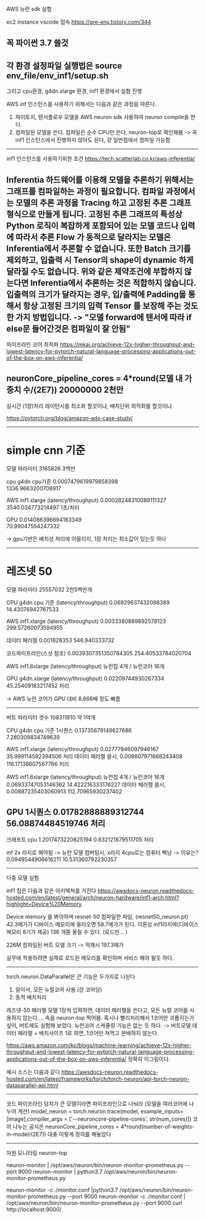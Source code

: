 AWS 뉴런 sdk 실험

ec2 instance vscode 접속 https://gre-eny.tistory.com/344

꼭 파이썬 3.7 쓸것
----------------------------------------------------------
각 환경 설정파일 실행법은
source env_file/env_inf1/setup.sh
----------------------------------------------------------
그리고 cpu환경, g4dn.xlarge 환경, inf1 환경에서 실험 진행


AWS inf 인스턴스를 사용하기 위해서는 다음과 같은 과정을 따른다.
1. 파이토치, 텐서플로우 모델을 AWS neuron sdk 사용하여 neuron compile을 한다.
2. 컴파일된 모델을 쓴다.
컴파일은 순수 CPU만 쓴다, neuron-top로 확인해봄
-> 꼭 inf1 인스턴스에서 진행하지 않아도 된다, 걍 일반컴에서 컴파일 가능함


----------------------------------------------------------
inf1 인스턴스를 사용하기위한 조건
https://tech.scatterlab.co.kr/aws-inferentia/

Inferentia 하드웨어를 이용해 모델을 추론하기 위해서는 그래프를 컴파일하는 과정이 필요합니다. 컴파일 과정에서는 모델의 추론 과정을 Tracing 하고 고정된 추론 그래프 형식으로 만들게 됩니다. 고정된 추론 그래프의 특성상 Python 로직이 복잡하게 포함되어 있는 모델 코드나 입력에 따라서 추론 Flow 가 동적으로 달라지는 모델은 Inferentia에서 추론할 수 없습니다. 또한 Batch 크기를 제외하고, 입출력 시 Tensor의 shape이 dynamic 하게 달라질 수도 없습니다. 위와 같은 제약조건에 부합하지 않는다면 Inferentia에서 추론하는 것은 적합하지 않습니다. 입출력의 크기가 달라지는 경우, 입/출력에 Padding을 통해서 항상 고정된 크기의 입력 Tensor 를 보장해 주는 것도 한 가지 방법입니다.
-> "모델 forward에 텐서에 따라 if else문 들어간것은 컴파일이 잘 안됨"
-----------------------------------------------------
파이프라인 코어 최적화
https://mkai.org/achieve-12x-higher-throughput-and-lowest-latency-for-pytorch-natural-language-processing-applications-out-of-the-box-on-aws-inferentia/

neuronCore_pipeline_cores = 4*round(모델 내 가중치 수/(2E7))
20000000
2천만
----------------------------------------------
실시간 (1장)처리 레이턴시를 최소화 할것이냐,
배치단위 최적화를 할것이냐

https://pytorch.org/blog/amazon-ads-case-study/



-------------------------

# simple cnn 기준

모델 파라미터 3165826
3백만

cpu g4dn cpu기준
0.0007479619979858398  
1336.9663200708917

AWS inf1.xlarge (latency/throughput)
0.00028248310089111327 
3540.034773214497 1초/처리

GPU 
0.014086396694183349    
70.99047554247332

-> gpu기반은 배치성 처리에 어울리지, 1장 처리는 최소값이 있는듯 하다

-------------------------------------------------------------------

# 레즈넷 50

모델 파라미터 25557032
2천5백만개

CPU g4dn cpu 기준 (latency/throughput)
0.06929637432098389     
14.43076942767533



AWS inf1.xlarge (latency/throughput)
0.0033380889892578123  
299.57260073594955 

데이터 페러렐
0.001828353
546.940333732

코드파이프라인(스샷 참조)
0.0039307351350784305
254.40533784020704

AWS inf1.6xlarge (latency/throughput) 뉴런칩 4개 / 뉴런코어 16개




GPU g4dn.xlarge (latency/throughput)
0.02209744930267334   
45.25409183217452 처리


-> AWS 뉴런 코어가 GPU 대비 8.666배 정도 빠름

-------------------------------------------------------------------------------

버트
파라미터 갯수 108311810
약 1억개


CPU g4dn cpu 기준
1시퀀스 
0.13735679149627686     
7.280309834749639


AWS inf1.xlarge (latency/throughput)
0.02777846097946167     
35.999114592394506 처리
데이터 페러렐 쓸시,
0.008607971668243408    
116.17138607567766 처리



AWS inf1.6xlarge (latency/throughput) 뉴런칩 4개 / 뉴런코어 16개
0.06933747053146362     14.422216333176227
데이터 페러렐 쓸시,
0.00887235403060913     112.70965930237402

GPU
1시퀀스 0.01782888889312744 
56.08874484519746 처리
-------------------
크래프트
cpu
1.2017473220825194 
0.832121679511705 처리

inf 2x 라지로 해야됨
-> 뉴런 모델 컴버팅시, x라지 4cpu로는 컴퓨터 뻑남 -> 이유는?
0.0949544906616211
10.531360792230357

----------------------------------
다중 모델 실험

inf1 칩은 다음과 같은 아키텍쳐를 가진다
https://awsdocs-neuron.readthedocs-hosted.com/en/latest/general/arch/neuron-hardware/inf1-arch.html?highlight=Device%20Memory

Device memory 를 봐야하며
resnet-50 컴파일한 파일, (resnet50_neuron.pt) 42.3메가가
디바이스 메모리에 올라오면 58.7메가가 된다.
이론상 inf1라지에(디바이스 메모리 8기가 제공) 136 개쯤 올릴 수 있다. (로드만... )

226M 컴파일된 버트 모델 크기 -> 적재시 197.3메가

실무에 적용하려면 실제로 로드된 메모리를 확인하며 서비스 해야 될듯 하다.

-----------------------------------

torch.neuron.DataParallel은 큰 기능은 두가지로 나뉜다
1. 알아서, 모든 뉴럴코어 사용 (걍 코어당)
2. 동적 배치처리


레즈넷-50 페러렐 모델 1장씩 입력하면, 데이터 페러렐을 쓴다고, 모든 뉴럴 코어를 사용하지 않는다.... 속음
neuron-top 찍어봄.
혹시나 빨리처리해서 1코어만 괴롭히는가 싶어, 버트에도 실험해 보았다.
뉴런코어 스케쥴링 기능은 없는 듯 하다.
-> 버트모델 데이터 페러렐 + 배치사이즈 1로 하면, 1코어만 쳐먹고 분배하지 않는다.

https://aws.amazon.com/ko/blogs/machine-learning/achieve-12x-higher-throughput-and-lowest-latency-for-pytorch-natural-language-processing-applications-out-of-the-box-on-aws-inferentia/
정확히 이그림이다.


예시 소스는 다음과 같다
https://awsdocs-neuron.readthedocs-hosted.com/en/latest/frameworks/torch/torch-neuron/api-torch-neuron-dataparallel-api.html

------------------------------
코드 파이프라인
덩치가 큰 모델이라면 파이프라인으로 나눠라 (모델을  여러코어에 나누어 계산)
model_neuron = torch.neuron.trace(model, example_inputs=[image],compiler_args = ['--neuroncore-pipeline-cores', str(num_cores)])
코어 나누는 공식은 neuronCore_pipeline_cores = 4*round(number-of-weights-in-model/(2E7))
대충 이렇게 정의를 해놓았다

---------------------------------------------------

자원 모니터링
neuron-top 

neuron-monitor | /opt/aws/neuron/bin/neuron-monitor-prometheus.py --port 9000
neuron-monitor | python3.7 /opt/aws/neuron/bin/neuron-monitor-prometheus.py

neuron-monitor -c ./monitor.conf |python3.7 /opt/aws/neuron/bin/neuron-monitor-prometheus.py --port 9000
neuron-monitor -c ./monitor.conf | /opt/aws/neuron/bin/neuron-monitor-prometheus.py --port 9000
curl http://localhost:9000/
